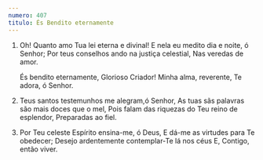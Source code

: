 ```yaml
---
numero: 407
titulo: És Bendito eternamente
---
```

1. Oh! Quanto amo Tua lei eterna e divinal!
   E nela eu medito dia e noite, ó Senhor;
   Por teus conselhos ando na justiça celestial,
   Nas veredas de amor.

   És bendito eternamente,
   Glorioso Criador!
   Minha alma, reverente,
   Te adora, ó Senhor.

2. Teus santos testemunhos me alegram,ó Senhor,
   As tuas sãs palavras são mais doces que o mel,
   Pois falam das riquezas do Teu reino de esplendor,
   Preparadas ao fiel.

3. Por Teu celeste Espírito ensina-me, ó Deus,
   E dá-me as virtudes para Te obedecer;
   Desejo ardentemente contemplar-Te lá nos céus
   E, Contigo, então viver.
